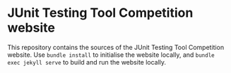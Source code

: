 # JUnit Testing Tool Competition website

This repository contains the sources of the JUnit Testing Tool Competition website. Use `bundle install` to initialise the website locally, and `bundle exec jekyll serve` to build and run the website locally.
